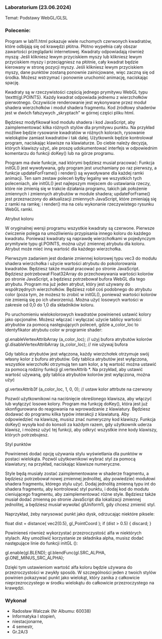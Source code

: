 ### Laboratorium  (23.06.2024)

Temat: Podstawy WebGL/GLSL

### Polecenie:

Program w lab11.html pokazuje wiele ruchomych czerwonych kwadratów, które odbijają się od krawędzi płótna. Płótno wypełnia cały obszar zawartości przeglądarki internetowej. Kwadraty odpowiadają również myszą: Jeśli klikniesz lewym przyciskiem myszy lub klikniesz lewym przyciskiem myszy i przeciągniesz na płótnie, cały kwadrat będzie kierowany w stronę pozycji myszy. Jeśli klikniesz lewym przyciskiem myszy, dane punktów zostaną ponownie zainicjowane, więc zaczną się od środka. Możesz wstrzymać i ponownie uruchomić animację, naciskając spację.

Kwadraty są w rzeczywistości częścią jednego prymitywu WebGL typu \texttt{gl.POINTS}. Każdy kwadrat odpowiada jednemu z wierzchołków pierwotnego. Oczywiście renderowanie jest wykonywane przez moduł shadera wierzchołków i moduł shadera fragmentu. Kod źródłowy shaderów jest w dwóch fałszywych „skryptach” w górnej części pliku html.

Będziesz modyfikował kod modułu shadera i kod JavaScript, aby zaimplementować kilka różnych stylów dla prymitywu punktu. Na przykład możliwe będzie rysowanie kwadratów w różnych kolorach, rysowanie wielokątów zamiast kwadratów i tak dalej. Użytkownik będzie kontrolował program, naciskając klawisze na klawiaturze. Do ciebie należy decyzja, których klawiszy użyć, ale proszę udokumentować interfejs w odpowiednim komentarzu do funkcji doKey() lub na górze programu.

Program ma dwie funkcje, nad którymi będziesz musiał pracować: Funkcja initGL() jest wywoływana, gdy program jest uruchamiany po raz pierwszy, a funkcje updateForFrame() i render() są wywoływane dla każdej ramki animacji. Ten sam zestaw poleceń byłby legalny we wszystkich tych poleceniach, ale initGL() jest najlepszym miejscem do ustawiania rzeczy, które nie zmienią się w trakcie działania programu, takich jak położenie zmiennych i zmiennych atrybutów w module shadera; updateForFrame() jest przeznaczony do aktualizacji zmiennych JavaScript, które zmieniają się z ramki na ramkę; i render() ma na celu wykonanie rzeczywistego rysunku WebGL ramki.

Atrybut koloru

W oryginalnej wersji programu wszystkie kwadraty są czerwone. Pierwsze ćwiczenie polega na umożliwieniu przypisania innego koloru do każdego kwadratu. Ponieważ kwadraty są naprawdę wierzchołkami w pojedynczym prymitywie typu gl.POINTS, można użyć zmiennej atrybutu dla koloru. Atrybut może mieć inną wartość dla każdego wierzchołka.

Pierwszym zadaniem jest dodanie zmiennej kolorowej typu vec3 do modułu shadera wierzchołka i użycie wartości atrybutu do pokolorowania kwadratów. Będziesz także musiał pracować po stronie JavaScript. Będziesz potrzebował Float32Array do przechowywania wartości kolorów po stronie JavaScript, a będziesz potrzebował bufora WebGL dla tego atrybutu. Program ma już jeden atrybut, który jest używany do współrzędnych wierzchołków. Będziesz robił coś podobnego do atrybutu color (poza tym, że możesz to zrobić w initGL(), ponieważ wartości kolorów nie zmienią się po ich utworzeniu). Można użyć losowych wartości w zakresie od 0,0 do 1,0 dla składników koloru.

Po uruchomieniu wielokolorowych kwadratów powinieneś ustawić kolory jako opcjonalne. Możesz włączać i wyłączać użycie tablicy wartości atrybutów za pomocą następujących poleceń, gdzie a_color_loc to identyfikator atrybutu color w programie shader:

gl.enableVertexAttribArray (a_color_loc); // użyj bufora atrybutów kolorów
gl.disableVertexAttribArray (a_color_loc); // nie używaj bufora

Gdy tablica atrybutów jest włączona, każdy wierzchołek otrzymuje swój własny kolor z buforu atrybutów. Gdy tablica atrybutów jest wyłączona, wszystkie wierzchołki otrzymują ten sam kolor, a tę wartość można ustawić za pomocą rodziny funkcji gl.vertexAttrib *. Na przykład, aby ustawić wartość używaną, gdy tablica atrybutów kolorów jest wyłączona, można użyć

gl.vertexAttrib3f (a_color_loc, 1, 0, 0); // ustaw kolor attrbute na czerwony

Pozwól użytkownikowi na naciśnięcie określonego klawisza, aby włączyć lub wyłączyć losowe kolory. Program ma funkcję doKey(), która jest już skonfigurowana do reagowania na wprowadzanie z klawiatury. Będziesz dodawać do programu kilka typów interakcji z klawiaturą. Aby odpowiedzieć na klawiszę, musisz znać numeryczny kod klawiszy. Funkcja doKey() wysyła kod do konsoli za każdym razem, gdy użytkownik uderza klawisz, i możesz użyć tej funkcji, aby odkryć wszystkie inne kody klawiszy, których potrzebujesz.

Styl punktów

Powinieneś dodać opcję używania stylu wyświetlania dla punktów w postaci wielokąta. Pozwól użytkownikowi wybrać styl za pomocą klawiatury; na przykład, naciskając klawisze numeryczne.

Style będą musiały zostać zaimplementowane w shaderze fragmentu, a będziesz potrzebował nowej zmiennej jednolitej, aby powiedzieć modułowi shadera fragmentu, którego stylu użyć. Dodaj jednolitą zmienną typu int do shadera fragmentu, aby kontrolować styl punktu, i dodaj kod do modułu cieniującego fragmentu, aby zaimplementować różne style. Będziesz także musiał dodać zmienną po stronie JavaScript dla lokalizacji zmiennej jednolitej, a będziesz musiał wywołać glUniform1i, gdy chcesz zmienić styl.

Naprzykład, żeby narysować punkt jako dysk, odrzucając niektóre piksele:

float dist = distance( vec2(0.5), gl_PointCoord );
if (dist > 0.5) {
discard;
}

Powinieneś również wykorzystać przezroczystość alfa w niektórych stylach. Aby umożliwić korzystanie ze składnika alpha, musisz dodać następujące linie do funkcji initGL ():

gl.enable(gl.BLEND);
gl.blendFunc(gl.SRC_ALPHA, gl.ONE_MINUS_SRC_ALPHA);

Dzięki tym ustawieniom wartość alfa koloru będzie używana do przezroczystości w zwykły sposób. W szczególności jeden z twoich stylów powinien pokazywać punkt jako wielokąt, który zanika z całkowicie nieprzezroczystego w środku wielokątu do całkowicie przezroczystego na krawędzi.

### Wykonał

-   Radosław Walczak (Nr Albumu: 60038)
-   Informatyka I stopień,
-   niestacjonarne,
-   4 semestr,
-   Gr.2A/3
